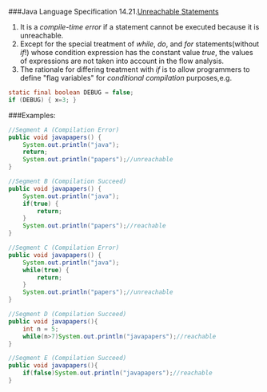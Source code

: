 ###Java Language Specification 14.21.[Unreachable Statements](http://docs.oracle.com/javase/specs/jls/se7/html/jls-14.html#jls-14.21)

1. It is a *compile-time error* if a statement cannot be executed because it is unreachable.
1. Except for the special treatment of *while*, *do*, and *for* statements(without *if*!) whose condition expression has the constant value *true*, the values of expressions are not taken into account in the flow analysis.
1. The rationale for differing treatment with *if* is to allow programmers to define "flag variables"  for *conditional compilation* purposes,e.g.

  ```java
  static final boolean DEBUG = false;
  if (DEBUG) { x=3; }
  ```

###Examples:

```java
//Segment A (Compilation Error)
public void javapapers() {
    System.out.println("java");
    return;
    System.out.println("papers");//unreachable
}

//Segment B (Compilation Succeed)
public void javapapers() {
    System.out.println("java");
    if(true) {
        return;
    }
    System.out.println("papers");//reachable
}

//Segment C (Compilation Error)
public void javapapers() {
    System.out.println("java");
    while(true) {
        return;
    }
    System.out.println("papers");//unreachable
}

//Segment D (Compilation Succeed)
public void javapapers(){
    int n = 5;
    while(n>7)System.out.println("javapapers");//reachable
}

//Segment E (Compilation Succeed)
public void javapapers(){
    if(false)System.out.println("javapapers");//reachable
}
```

